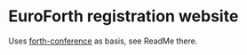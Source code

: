 # EuroForth registration website

Uses [forth-conference](https://github.com/GeraldWodni/forth-conference) as basis, see ReadMe there.

